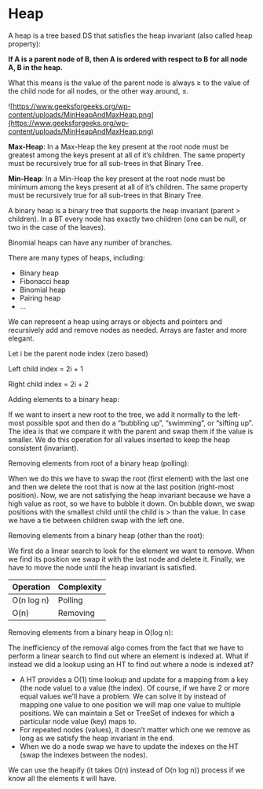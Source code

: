 # Heap

A heap is a tree based DS that satisfies the heap invariant (also called heap property):

**If A is a parent node of B, then A is ordered with respect to B for all node A, B in the heap.**

What this means is the value of the parent node is always ≥ to the value of the child node for all nodes, or the other way around, ≤.

![https://www.geeksforgeeks.org/wp-content/uploads/MinHeapAndMaxHeap.png](https://www.geeksforgeeks.org/wp-content/uploads/MinHeapAndMaxHeap.png)

**Max-Heap**: In a Max-Heap the key present at the root node must be greatest among the keys present at all of it’s children. The same property must be recursively true for all sub-trees in that Binary Tree.

**Min-Heap**: In a Min-Heap the key present at the root node must be minimum among the keys present at all of it’s children. The same property must be recursively true for all sub-trees in that Binary Tree.

A binary heap is a binary tree that supports the heap invariant (parent > children). In a BT every node has exactly two children (one can be null, or two in the case of the leaves).

Binomial heaps can have any number of branches.

There are many types of heaps, including:

- Binary heap
- Fibonacci heap
- Binomial heap
- Pairing heap
- ...

We can represent a heap using arrays or objects and pointers and recursively add and remove nodes as needed. Arrays are faster and more elegant.

Let i be the parent node index (zero based)

Left child index = 2i + 1

Right child index = 2i + 2

Adding elements to a binary heap:

If we want to insert a new root to the tree, we add it normally to the left-most possible spot and then do a “bubbling up”, “swimming”, or “sifting up”. The idea is that we compare it with the parent and swap them if the value is smaller. We do this operation for all values inserted to keep the heap consistent (invariant).

Removing elements from root of a binary heap (polling):

When we do this we have to swap the root (first element) with the last one and then we delete the root that is now at the last position (right-most position). Now, we are not satisfying the heap invariant because we have a high value as root, so we have to bubble it down. On bubble down, we swap positions with the smallest child until the child is > than the value. In case we have a tie between children swap with the left one.

Removing elements from a binary heap (other than the root):

We first do a linear search to look for the element we want to remove. When we find its position we swap it with the last node and delete it. Finally, we have to move the node until the heap invariant is satisfied.

| Operation | Complexity |
| --- | --- |
| O(n log n) | Polling |
| O(n) | Removing |

Removing elements from a binary heap in O(log n):

The inefficiency of the removal algo comes from the fact that we have to perform a linear search to find out where an element is indexed at. What if instead we did a lookup using an HT to find out where a node is indexed at?

- A HT provides a O(1) time lookup and update for a mapping from a key (the node value) to a value (the index). Of course, if we have 2 or more equal values we’ll have a problem. We can solve it by instead of mapping one value to one position we will map one value to multiple positions. We can maintain a Set or TreeSet of indexes for which a particular node value (key) maps to.
- For repeated nodes (values), it doesn’t matter which one we remove as long as we satisfy the heap invariant in the end.
- When we do a node swap we have to update the indexes on the HT (swap the indexes between the nodes).

We can use the heapify (it takes O(n) instead of O(n log n)) process if we know all the elements it will have.